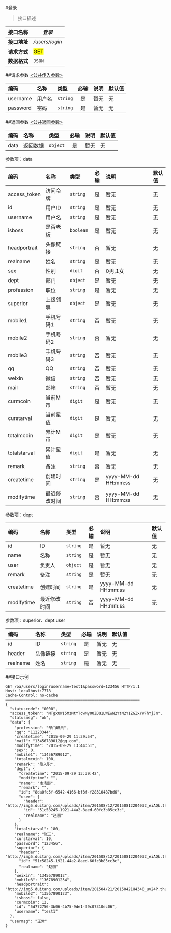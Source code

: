 #登录
>接口描述


| 接口名称 | *登录* |
| -- | -- |
| **接口地址** | */users/login* |
| **请求方式** | <mark>GET</mark> |
| **数据格式** | <code>JSON</code> |


##请求参数
[<公共传入参数>](../README.md)  

|编码|名称|类型|必输|说明|默认值|
|:---|:---|:---|:--:|:---|:-----|
|username|用户名|<code>string</code>|是|暂无|无|
|password|密码|<code>string</code>|是|暂无|无|


##返回参数
[<公共返回参数>](../README.md)

|编码|名称|类型|必输|说明|默认值|
|:---|:---|:---|:--:|:---|:-----|
|data|返回数据|<code>object</code>|是|暂无|无|

参数项：data

|编码|名称|类型|必输|说明|默认值|
|:---|:---|:---|:--:|:---|:-----|
|access_token|访问令牌|<code>string</code>|是|暂无|无|
|id|用户ID|<code>string</code>|是|暂无|无|
|username|用户名|<code>string</code>|是|暂无|无|
|isboss|是否老板|<code>boolean</code>|是|暂无|无|
|headportrait|头像链接|<code>string</code>|否|暂无|无|
|realname|姓名|<code>string</code>|是|暂无|无|
|sex|性别|<code>digit</code>|否|0男,1女|无|
|dept|部门|<code>object</code>|是|暂无|无|
|profession|职位|<code>string</code>|是|暂无|无|
|superior|上级领导|<code>object</code>|是|暂无|无|
|mobile1|手机号码1|<code>string</code>|否|暂无|无|
|mobile2|手机号码2|<code>string</code>|否|暂无|无|
|mobile3|手机号码3|<code>string</code>|否|暂无|无|
|qq|QQ|<code>string</code>|否|暂无|无|
|weixin|微信|<code>string</code>|否|暂无|无|
|mail|邮箱|<code>string</code>|否|暂无|无|
|curmcoin|当前M币|<code>digit</code>|是|暂无|无|
|curstarval|当前星值|<code>digit</code>|是|暂无|无|
|totalmcoin|累计M币|<code>digit</code>|是|暂无|无|
|totalstarval|累计星值|<code>digit</code>|是|暂无|无|
|remark|备注|<code>string</code>|否|暂无|无|
|createtime|创建时间|<code>string</code>|是|yyyy-MM-dd HH:mm:ss|无|
|modifytime|最近修改时间|<code>string</code>|否|yyyy-MM-dd HH:mm:ss|无|

参数项：dept

|编码|名称|类型|必输|说明|默认值|
|:---|:---|:---|:--:|:---|:-----|
|id|ID|<code>string</code>|是|暂无|无|
|name|名称|<code>string</code>|是|暂无|无|
|user|负责人|<code>object</code>|是|暂无|无|
|remark|备注|<code>string</code>|是|暂无|无|
|createtime|创建时间|<code>string</code>|是|yyyy-MM-dd HH:mm:ss|无|
|modifytime|最近修改时间|<code>string</code>|否|yyyy-MM-dd HH:mm:ss|无|


参数项：superior、dept.user

|编码|名称|类型|必输|说明|默认值|
|:---|:---|:---|:--:|:---|:-----|
|id|ID|<code>string</code>|是|暂无|无|
|header|头像链接|<code>string</code>|是|暂无|无|
|realname|姓名|<code>string</code>|是|暂无|无|

##接口示例

```
GET /oa/users/login?username=test1&password=123456 HTTP/1.1
Host: localhost:7778
Cache-Control: no-cache
———————————————————————————————————————————————————————————
{
  "statuscode": "0000",
  "access_token": "MTgxOWI5MzMtYTcwMy00ZDQ1LWEwN2YtN2Y1ZGIxYWFhYjJm",
  "statusmsg": "ok",
  "data": {
    "profession": "部门职员",
    "qq": "11223344",
    "createtime": "2015-09-29 11:39:54",
    "mail": "13456789012@qq.com",
    "modifytime": "2015-09-29 13:44:51",
    "sex": 0,
    "mobile1": "13456789012",
    "totalmcoin": 100,
    "remark": "刚入职",
    "dept": {
      "createtime": "2015-09-29 13:39:42",
      "modifytime": "",
      "name": "市场部",
      "remark": "",
      "id": "8da0fc5f-6542-4166-bf3f-f28310487bd6",
      "user": {
        "header": "http://img5.duitang.com/uploads/item/201508/12/20150812204032_eiAQk.thumb.224_0.jpeg",
        "id": "51c58245-1921-44a2-8aed-60fc3b85cc3c",
        "realname": "赵丽"
      }
    },
    "totalstarval": 180,
    "realname": "张三",
    "curstarval": 10,
    "password": "123456",
    "superior": {
      "header": "http://img5.duitang.com/uploads/item/201508/12/20150812204032_eiAQk.thumb.224_0.jpeg",
      "id": "51c58245-1921-44a2-8aed-60fc3b85cc3c",
      "realname": "赵丽"
    },
    "weixin": "13456789012",
    "mobile3": "13678901234",
    "headportrait": "http://img5.duitang.com/uploads/item/201504/21/20150421H4340_uv24P.thumb.224_0.jpeg",
    "mobile2": "13567890123",
    "isboss": false,
    "curmcoin": 12,
    "id": "5d772756-3b06-4b75-9de1-f9c07310ec06",
    "username": "test1"
  },
  "usermsg": "正常"
}

```




